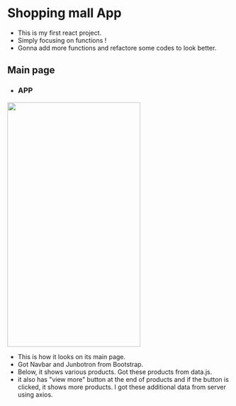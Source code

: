 # Shopping mall App

* This is my first react project.   
* Simply focusing on functions !    
* Gonna add more functions and refactore some codes to look better.   

## Main page

+ ### APP      
<img src="https://user-images.githubusercontent.com/62753490/116693115-6831a680-a9f8-11eb-9631-eff6e2b767d6.png" width="300" height="550">   

* This is how it looks on its main page.   
* Got Navbar and Junbotron from Bootstrap.   
* Below, it shows various products. Got these products from data.js.  
* it also has "view more" button at the end of products and if the button is clicked, it shows more products. I got these additional data from server using axios.

